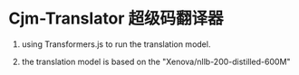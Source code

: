 # Cjm-Translator 超级码翻译器

1. using Transformers.js to run the translation model.

2. the translation model is based on the "Xenova/nllb-200-distilled-600M"
